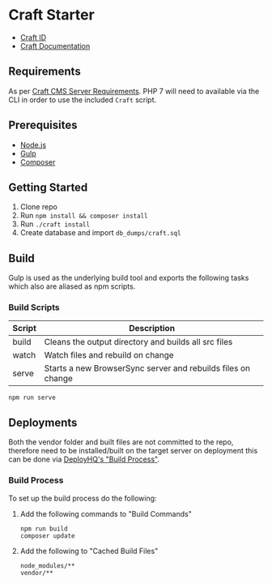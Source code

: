 # Craft Starter

- [Craft ID](https://id.craftcms.com/account/licenses/cms)
- [Craft Documentation](https://docs.craftcms.com/v3/)

## Requirements

As per [Craft CMS Server Requirements](https://github.com/craftcms/docs/blob/v3/en/requirements.md). PHP 7 will need to available via the CLI in order to use the included `Craft` script.

## Prerequisites

- [Node.js](https://nodejs.org/en/)
- [Gulp](https://github.com/gulpjs/gulp)
- [Composer](https://getcomposer.org/)

## Getting Started

1. Clone repo
2. Run `npm install && composer install`
3. Run `./craft install`
4. Create database and import `db_dumps/craft.sql`

## Build

Gulp is used as the underlying build tool and exports the following tasks which also are aliased as npm scripts.

### Build Scripts

| Script | Description                                                  |
|--------|--------------------------------------------------------------|
| build  | Cleans the output directory and builds all src files         |
| watch  | Watch files and rebuild on change                            |
| serve  | Starts a new BrowserSync server and rebuilds files on change |

```
npm run serve
```

## Deployments

Both the vendor folder and built files are not committed to the repo, therefore need to be installed/built on the target server on deployment this can be done via [DeployHQ's "Build Process"](https://www.deployhq.com/support/manual/deployhq-build).

### Build Process

To set up the build process do the following:

1. Add the following commands to "Build Commands"
	
	```
	npm run build
	composer update
	```

2. Add the following to "Cached Build Files"

	```
	node_modules/**
	vendor/**
	```
